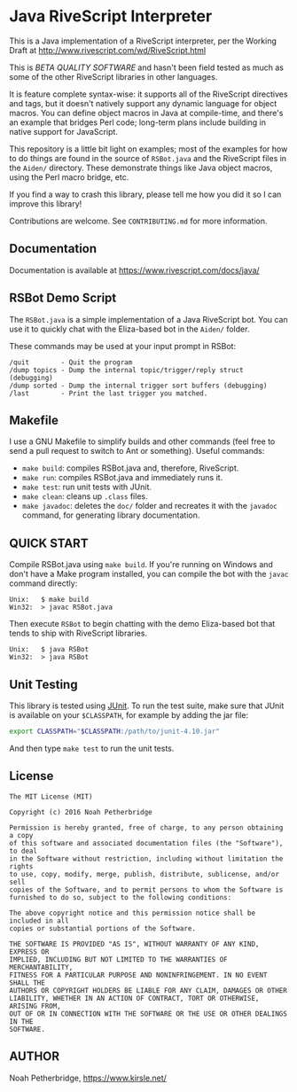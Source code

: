 # Java RiveScript Interpreter

This is a Java implementation of a RiveScript interpreter, per the Working Draft
at http://www.rivescript.com/wd/RiveScript.html

This is *BETA QUALITY SOFTWARE* and hasn't been field tested as much as some of
the other RiveScript libraries in other languages.

It is feature complete syntax-wise: it supports all of the RiveScript directives
and tags, but it doesn't natively support any dynamic language for object macros.
You can define object macros in Java at compile-time, and there's an example
that bridges Perl code; long-term plans include building in native support for
JavaScript.

This repository is a little bit light on examples; most of the examples for how
to do things are found in the source of `RSBot.java` and the RiveScript files
in the `Aiden/` directory. These demonstrate things like Java object macros,
using the Perl macro bridge, etc.

If you find a way to crash this library, please tell me how you did it so I can
improve this library!

Contributions are welcome. See `CONTRIBUTING.md` for more information.

## Documentation

Documentation is available at <https://www.rivescript.com/docs/java/>

## RSBot Demo Script

The `RSBot.java` is a simple implementation of a Java RiveScript bot. You
can use it to quickly chat with the Eliza-based bot in the `Aiden/` folder.

These commands may be used at your input prompt in RSBot:

    /quit        - Quit the program
    /dump topics - Dump the internal topic/trigger/reply struct (debugging)
    /dump sorted - Dump the internal trigger sort buffers (debugging)
    /last        - Print the last trigger you matched.

## Makefile

I use a GNU Makefile to simplify builds and other commands (feel free to
send a pull request to switch to Ant or something). Useful commands:

* `make build`: compiles RSBot.java and, therefore, RiveScript.
* `make run`: compiles RSBot.java and immediately runs it.
* `make test`: run unit tests with JUnit.
* `make clean`: cleans up `.class` files.
* `make javadoc`: deletes the `doc/` folder and recreates it with the `javadoc`
  command, for generating library documentation.

## QUICK START

Compile RSBot.java using `make build`. If you're running on Windows and don't
have a Make program installed, you can compile the bot with the `javac` command
directly:

    Unix:   $ make build
    Win32:  > javac RSBot.java

Then execute `RSBot` to begin chatting with the demo Eliza-based bot that
tends to ship with RiveScript libraries.

    Unix:   $ java RSBot
    Win32:  > java RSBot

## Unit Testing

This library is tested using [JUnit](http://junit.org/). To run the test suite,
make sure that JUnit is available on your `$CLASSPATH`, for example by adding
the jar file:

```bash
export CLASSPATH="$CLASSPATH:/path/to/junit-4.10.jar"
```

And then type `make test` to run the unit tests.

## License

```
The MIT License (MIT)

Copyright (c) 2016 Noah Petherbridge

Permission is hereby granted, free of charge, to any person obtaining a copy
of this software and associated documentation files (the "Software"), to deal
in the Software without restriction, including without limitation the rights
to use, copy, modify, merge, publish, distribute, sublicense, and/or sell
copies of the Software, and to permit persons to whom the Software is
furnished to do so, subject to the following conditions:

The above copyright notice and this permission notice shall be included in all
copies or substantial portions of the Software.

THE SOFTWARE IS PROVIDED "AS IS", WITHOUT WARRANTY OF ANY KIND, EXPRESS OR
IMPLIED, INCLUDING BUT NOT LIMITED TO THE WARRANTIES OF MERCHANTABILITY,
FITNESS FOR A PARTICULAR PURPOSE AND NONINFRINGEMENT. IN NO EVENT SHALL THE
AUTHORS OR COPYRIGHT HOLDERS BE LIABLE FOR ANY CLAIM, DAMAGES OR OTHER
LIABILITY, WHETHER IN AN ACTION OF CONTRACT, TORT OR OTHERWISE, ARISING FROM,
OUT OF OR IN CONNECTION WITH THE SOFTWARE OR THE USE OR OTHER DEALINGS IN THE
SOFTWARE.
```

## AUTHOR

Noah Petherbridge, https://www.kirsle.net/
